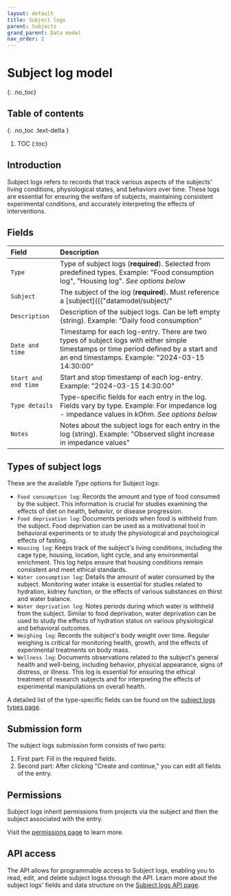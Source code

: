 ```yaml
---
layout: default
title: Subject logs
parent: Subjects
grand_parent: Data model
nav_order: 2
---
```


# Subject log model
{: .no_toc}

## Table of contents
{: .no_toc .text-delta }

1. TOC
{:toc}

## Introduction

Subject logs refers to records that track various aspects of the subjects' living conditions, physiological states, and behaviors over time. These logs are essential for ensuring the welfare of subjects, maintaining consistent experimental conditions, and accurately interpreting the effects of interventions.

## Fields

| Field | Description |
|:------|:------------|
| `Type` | Type of subject logs (**required**). Selected from predefined types. Example: "Food consumption log", "Housing log". *See options below* |
| `Subject` | The subject of the log (**required**). Must reference a [subject]({{"datamodel/subject/"|absolute_url}}). Example: "Silicon probe implant #A123" |
| `Description` | Description of the subject logs. Can be left empty (string). Example: "Daily food consumption" |
| `Date and time` | Timestamp for each log-entry. There are two types of subject logs with either simple timestamps or time period defined by a start and an end timestamps. Example: "2024-03-15 14:30:00" |
| `Start and end time` | Start and stop timestamp of each log-entry. Example: "2024-03-15 14:30:00" |
| `Type details` | Type-specific fields for each entry in the log. Fields vary by type. Example: For impedance log - impedance values in kOhm. *See options below* |
| `Notes` | Notes about the subject logs for each entry in the log (string). Example: "Observed slight increase in impedance values" |

## Types of subject logs

These are the available *Type* options for Subject logs:

- `Food consumption log`: Records the amount and type of food consumed by the subject. This information is crucial for studies examining the effects of diet on health, behavior, or disease progression.
- `Food deprivation log`: Documents periods when food is withheld from the subject. Food deprivation can be used as a motivational tool in behavioral experiments or to study the physiological and psychological effects of fasting.
- `Housing log`: Keeps track of the subject's living conditions, including the cage type, housing, location, light cycle, and any environmental enrichment. This log helps ensure that housing conditions remain consistent and meet ethical standards.
- `Water consumption log`: Details the amount of water consumed by the subject. Monitoring water intake is essential for studies related to hydration, kidney function, or the effects of various substances on thirst and water balance.
- `Water deprivation log`: Notes periods during which water is withheld from the subject. Similar to food deprivation, water deprivation can be used to study the effects of hydration status on various physiological and behavioral outcomes.
- `Weighing log`: Records the subject's body weight over time. Regular weighing is critical for monitoring health, growth, and the effects of experimental treatments on body mass.
- `Wellness log`: Documents observations related to the subject's general health and well-being, including behavior, physical appearance, signs of distress, or illness. This log is essential for ensuring the ethical treatment of research subjects and for interpreting the effects of experimental manipulations on overall health.

A detailed list of the type-specific fields can be found on the [subject logs types page]({{"datamodel/schemas/subjectlog/"|absolute_url}}).


## Submission form

The subject logs submission form consists of two parts:
1. First part: Fill in the required fields.
2. Second part: After clicking "Create and continue," you can edit all fields of the entry.

## Permissions

Subject logs inherit permissions from projects via the subject and then the subject associated with the entry.

Visit the [permissions page]({{"datamodel/permissions/"|absolute_url}}) to learn more. 

## API access

The API allows for programmable access to Subject logs, enabling you to read, edit, and delete subject logss through the API. Learn more about the subject logs' fields and data structure on the [Subject logs API page]({{"api/modules/subjectlog/"|absolute_url}}).
